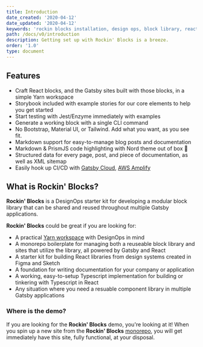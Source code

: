 ```yaml
---
title: Introduction
date_created: '2020-04-12'
date_updated: '2020-04-12'
keywords: 'rockin blocks installation, design ops, block library, react, gatsby'
path: /docs/v0/introduction
description: Getting set up with Rockin' Blocks is a breeze.
order: '1.0'
type: document
---
```


## Features

- Craft React blocks, and the Gatsby sites built with those blocks, in a simple Yarn workspace
- Storybook included with example stories for our core elements to help you get started
- Start testing with Jest/Enzyme immediately with examples
- Generate a working block with a single CLI command
- No Bootstrap, Material UI, or Tailwind. Add what you want, as you see fit.
- Markdown support for easy-to-manage blog posts and documentation
- Markdown & PrismJS code highlighting with Nord theme out of box 🥶
- Structured data for every page, post, and piece of documentation, as well as XML sitemap
- Easily hook up CI/CD with [Gatsby Cloud](https://www.gatsbyjs.com/products/cloud/), [AWS Amplify]()

## What is Rockin' Blocks?

**Rockin' Blocks** is a DesignOps starter kit for developing a modular block library that can be shared and reused throughout multiple Gatsby applications.

**Rockin' Blocks** could be great if you are looking for:

- A practical [Yarn workspace](https://classic.yarnpkg.com/en/docs/workspaces/) with DesignOps in mind
- A monorepo boilerplate for managing both a reuseable block library and sites that utilize the library, all powered by Gatsby and React
- A starter kit for building React libraries from design systems created in Figma and Sketch
- A foundation for writing documentation for your company or application
- A working, easy-to-setup Typescript implementation for building or tinkering with Typescript in React
- Any situation where you need a resuable component library in multiple Gatsby applications

### Where is the demo?

If you are looking for the **Rockin' Blocks** demo, you're looking at it! When you spin up a new site from the **Rockin' Blocks** [monorepo](http://github.com/rockinblocks/rockindocs), you will get immediately have this site, fully functional, at your disposal.